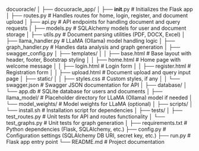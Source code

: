 docuoracle/
│
├── docuoracle_app/
│   ├── __init__.py           # Initializes the Flask app
│   ├── routes.py             # Handles routes for home, login, register, and document upload
│   ├── api.py                # API endpoints for handling document and query requests
│   ├── models.py             # SQLAlchemy models for user and document storage
│   ├── utils.py              # Document parsing utilities (PDF, DOCX, Excel)
│   ├── llama_handler.py      # LLaMA (Ollama) model handling logic
│   ├── graph_handler.py      # Handles data analysis and graph generation
│   ├── swagger_config.py 
│   ├── templates/
│   │   ├── base.html         # Base layout with header, footer, Bootstrap styling
│   │   ├── home.html         # Home page with welcome message
│   │   ├── login.html        # Login form
│   │   ├── register.html     # Registration form
│   │   ├── upload.html       # Document upload and query input page
│   ├── static/
│   │   ├── styles.css        # Custom styles, if any
│   │   └── swagger.json      # Swagger JSON documentation for API
│
├── database/
│   └── app.db                # SQLite database for users and documents
│
├── llama_model/              # Placeholder directory for LLaMA (Ollama) model if needed
│   └── model_weights/        # Model weights for LLaMA (optional)
│
├── scripts/
│   └── install.sh            # Installation script for dependencies
│
├── tests/
│   ├── test_routes.py        # Unit tests for API and routes functionality
│   └── test_graphs.py        # Unit tests for graph generation
│
├── requirements.txt          # Python dependencies (Flask, SQLAlchemy, etc.)
├── config.py                 # Configuration settings (SQLAlchemy DB URI, secret key, etc.)
├── run.py                    # Flask app entry point
└── README.md                 # Project documentation

